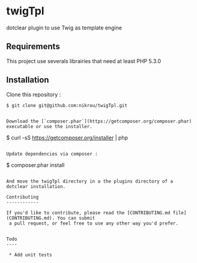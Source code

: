 twigTpl
=======

dotclear plugin to use Twig as template engine

Requirements
------------

This project use severals librairies that need at least PHP 5.3.0


Installation
------------

Clone this repository :
```
$ git clone git@github.com:nikrou/twigTpl.git


Download the [`composer.phar`](https://getcomposer.org/composer.phar) executable or use the installer.

```
$ curl -sS https://getcomposer.org/installer | php
```

Update dependencies via composer :
```
$ composer.phar install
```

And move the twigTpl directory in a the plugins directory of a dotclear installation.

Contributing
------------

If you'd like to contribute, please read the [CONTRIBUTING.md file](CONTRIBUTING.md). You can submit
 a pull request, or feel free to use any other way you'd prefer.


Todo
----

 * Add unit tests
